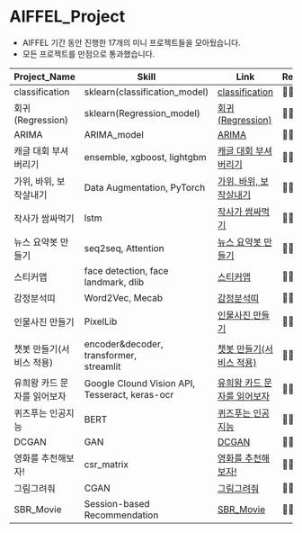 # AIFFEL_Project

- AIFFEL 기간 동안 진행한 17개의 미니 프로젝트들을 모아뒀습니다.
- 모든 프로젝트를 만점으로 통과했습니다.

|Project_Name|Skill|Link|Result|
|---|---|---|---|
|classification|sklearn(classification_model)|[classification](https://github.com/LeeHoWon98/AIFFEL_Project/blob/main/%5BE-01%5Dclassification%20.ipynb)|🏅🏅🏅|
|회귀(Regression)|sklearn(Regression_model)|[회귀(Regression)](https://github.com/LeeHoWon98/AIFFEL_Project/blob/main/%5BE-03%5DARIMA.ipynb)|🏅🏅🏅|
|ARIMA|ARIMA_model|[ARIMA](https://github.com/LeeHoWon98/AIFFEL_Project/blob/main/%5BE-01%5Dclassification%20.ipynb)|🏅🏅🏅|
|캐글 대회 부셔버리기|ensemble, xgboost, lightgbm|[캐글 대회 부셔버리기](https://github.com/LeeHoWon98/AIFFEL_Project/blob/main/%5BE-04%5D%EC%BA%90%EA%B8%80%20%EB%8C%80%ED%9A%8C%20%EB%B6%80%EC%85%94%EB%B2%84%EB%A6%AC%EA%B8%B0%20-%20%EC%9A%B0%EC%88%98%EB%85%B8%EB%93%9C.ipynb)|🏅🏅🏅|
|가위, 바위, 보 작살내기|Data Augmentation, PyTorch|[가위, 바위, 보 작살내기](https://github.com/LeeHoWon98/AIFFEL_Project/blob/main/%5BE-05%5D%EA%B0%80%EC%9C%84%2C%EB%B0%94%EC%9C%84%2C%EB%B3%B4%20%EC%9E%91%EC%82%B4%EB%82%B4%EA%B8%B0.ipynb)|🏅🏅🏅|
|작사가 쌈싸먹기|lstm|[작사가 쌈싸먹기](https://github.com/LeeHoWon98/AIFFEL_Project/blob/main/%5BE-06%5D%EC%9E%91%EC%82%AC%EA%B0%80%20%EC%8C%88%EC%8B%B8%EB%A8%B9%EA%B8%B0.ipynb)|🏅🏅🏅|
|뉴스 요약봇 만들기|seq2seq, Attention|[뉴스 요약봇 만들기](https://github.com/LeeHoWon98/AIFFEL_Project/blob/main/%5BE-07%5D%EB%89%B4%EC%8A%A4%20%EC%9A%94%EC%95%BD%EB%B4%87%20%EB%A7%8C%EB%93%A4%EA%B8%B0(%EC%98%81%EC%96%B4%2C%20%ED%95%9C%EA%B5%AD%EC%96%B4%20%EC%A4%91%EB%8F%84%20%ED%8F%AC%EA%B8%B0).ipynb)|🏅🏅🏅|
|스티커앱|face detection, face landmark, dlib|[스티커앱](https://github.com/LeeHoWon98/AIFFEL_Project/blob/main/%5BE-08%5D%EC%8A%A4%ED%8B%B0%EC%BB%A4%EC%95%B1.ipynb)|🏅🏅🏅|
|감정분석띠|Word2Vec, Mecab|[감정분석띠](https://github.com/LeeHoWon98/AIFFEL_Project/blob/main/%5BE-09%5D%EA%B0%90%EC%A0%95%EB%B6%84%EC%84%9D%EB%9D%A0.ipynb)|🏅🏅🏅|
|인물사진 만들기|PixelLib|[인물사진 만들기](https://github.com/LeeHoWon98/AIFFEL_Project/blob/main/%5BE-10%5D%EC%9D%B8%EB%AC%BC%EC%82%AC%EC%A7%84%20%EB%A7%8C%EB%93%A4%EA%B8%B0.ipynb)|🏅🏅🏅|
|챗봇 만들기(서비스 적용)|encoder&decoder, transformer, <br/>streamlit|[챗봇 만들기(서비스 적용)](https://github.com/LeeHoWon98/AIFFEL_Project/blob/main/%5BE-11%5D%EC%B1%97%EB%B4%87%20%EB%A7%8C%EB%93%A4%EA%B8%B0(%EC%9B%B9%EC%82%AC%EC%9D%B4%ED%8A%B8%EC%97%90%20%EC%A0%81%EC%9A%A9%ED%95%B4%EB%B3%B4%EA%B8%B0)%20-%20%EC%9A%B0%EC%88%98%EB%85%B8%EB%93%9C.ipynb)|🏅🏅🏅|
|유희왕 카드 문자를 읽어보자|Google Clound Vision API, Tesseract, keras-ocr|[유희왕 카드 문자를 읽어보자](https://github.com/LeeHoWon98/AIFFEL_Project/blob/main/%5BE-12%5D%EC%9C%A0%ED%9D%AC%EC%99%95%20%EC%B9%B4%EB%93%9C%20%EB%AC%B8%EC%9E%90%EB%A5%BC%20%EC%9D%BD%EC%96%B4%EB%B3%B4%EC%9E%90.ipynb)|🏅🏅🏅|
|퀴즈푸는 인공지능|BERT|[퀴즈푸는 인공지능](https://github.com/LeeHoWon98/AIFFEL_Project/blob/main/%5BE-13%5D%ED%80%B4%EC%A6%88%ED%91%B8%EB%8A%94%20%EC%9D%B8%EA%B3%B5%EC%A7%80%EB%8A%A5.ipynb)|🏅🏅🏅|
|DCGAN|GAN|[DCGAN](https://github.com/LeeHoWon98/AIFFEL_Project/blob/main/%5BE-14%5DDCGAN.ipynb)|🏅🏅🏅|
|영화를 추천해보자!|csr_matrix|[영화를 추천해보자!](https://github.com/LeeHoWon98/AIFFEL_Project/blob/main/%5BE-15%5D%EC%98%81%ED%99%94%EB%A5%BC%20%EC%B6%94%EC%B2%9C%ED%95%B4%EB%B3%B4%EC%9E%90!.ipynb)|🏅🏅🏅|
|그림그려줘|CGAN|[그림그려줘](https://github.com/LeeHoWon98/AIFFEL_Project/blob/main/%5BE-16%5D%EA%B7%B8%EB%A6%BC%EA%B7%B8%EB%A0%A4%EC%A4%98%20-%20CGAN.ipynb)|🏅🏅🏅|
|SBR_Movie|Session-based Recommendation|[SBR_Movie](https://github.com/LeeHoWon98/AIFFEL_Project/blob/main/%5BE-17%5DSBR_Movie.ipynb)|🏅🏅🏅|
